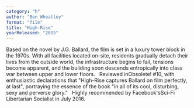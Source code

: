 ```yaml
---
category: "h"
author: "Ben Wheatley"
format: "film"
title: "High-Rise"
yearReleased: "2015"
---
```

Based on the novel by J.G. Ballard, the film is set in a luxury tower block in the 1970s. With all facilities located on-site, residents gradually detach their lives from the outside world, the infrastructure begins to fail, tensions become apparent, and the building soon descends entropically into class war between upper and lower floors.
 
Reviewed inObsolete! #10, with enthusiastic declarations that "High-Rise captures Ballard on film perfectly, at last", portraying the essence of the book "in all of its cool, disturbing, sexy and perverse glory."
 
Highly recommended by Facebook'sSci-Fi Libertarian Socialist in July 2016.
 